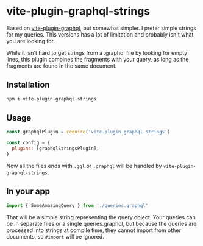 # vite-plugin-graphql-strings

Based on [vite-plugin-graphql](https://github.com/hronro/vite-plugin-graphql), but somewhat simpler. I prefer simple strings for my queries. This versions has a lot of limitation and probably isn't what you are looking for.

While it isn't hard to get strings from a .graphql file by looking for empty lines, this plugin combines the fragments with your query, as long as the fragments are found in the same document.

## Installation

```sh
npm i vite-plugin-graphql-strings
```

## Usage

```javascript
const graphqlPlugin = require('vite-plugin-graphql-strings')

const config = {
  plugins: [graphqlStringsPlugin],
}
```

Now all the files ends with `.gql` or `.graphql` will be handled by `vite-plugin-graphql-strings`.

## In your app

```javascript
import { SomeAmazingQuery } from './queries.graphql'
```

That will be a simple string representing the query object. Your queries can be in separate files or a single queries.graphql, but because the queries are processed into strings at compile time, they cannot import from other documents, so `#import` will be ignored.
